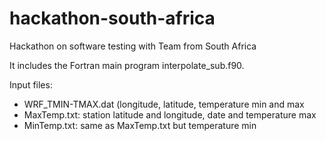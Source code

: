 # hackathon-south-africa

Hackathon on software testing with Team from South Africa

It includes the Fortran main program interpolate_sub.f90.

Input files:
- WRF_TMIN-TMAX.dat  (longitude, latitude, temperature min and max
- MaxTemp.txt: station latitude and longitude, date and temperature max
- MinTemp.txt: same as MaxTemp.txt but temperature min
